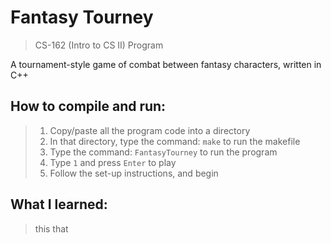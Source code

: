 # Fantasy Tourney
> CS-162 (Intro to CS II) Program  

A tournament-style game of combat between fantasy characters, written in C++

## How to compile and run:
> 1. Copy/paste all the program code into a directory
> 2. In that directory, type the command: `make` to run the makefile
> 3. Type the command: `FantasyTourney` to run the program
> 4. Type `1` and press `Enter` to play
> 5. Follow the set-up instructions, and begin

## What I learned:
> this
> that
